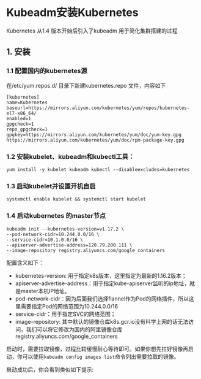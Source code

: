 # Kubeadm安装Kubernetes

Kubernetes 从1.4 版本开始后引入了kubeadm 用于简化集群搭建的过程

## 1. 安装

### 1.1 配置国内的kubernetes源

在/etc/yum.repos.d/ 目录下新建kubernetes.repo 文件，内容如下

```
[kubernetes]
name=Kubernetes
baseurl=https://mirrors.aliyun.com/kubernetes/yum/repos/kubernetes-el7-x86_64/
enabled=1
gpgcheck=1
repo_gpgcheck=1
gpgkey=https://mirrors.aliyun.com/kubernetes/yum/doc/yum-key.gpg https://mirrors.aliyun.com/kubernetes/yum/doc/rpm-package-key.gpg
```

### 1.2 安装kubelet、kubeadm和kubectl工具：

```
yum install -y kubelet kubeadm kubectl --disableexcludes=kubernetes

```

### 1.3 启动kubelet并设置开机自启

```
systemctl enable kubelet && systemctl start kubelet
```

### 1.4 启动kubernetes 的master节点

```
kubeadm init --kubernetes-version=v1.17.2 \
--pod-network-cidr=10.244.0.0/16 \
--service-cidr=10.1.0.0/16 \
--apiserver-advertise-address=120.79.200.111 \
--image-repository registry.aliyuncs.com/google_containers
```

配置含义如下：

- kubernetes-version: 用于指定k8s版本，这里指定为最新的1.16.2版本；
- apiserver-advertise-address：用于指定kube-apiserver监听的ip地址，就是master本机IP地址。
- pod-network-cidr：因为后面我们选择flannel作为Pod的网络插件，所以这里需要指定Pod的网络范围为10.244.0.0/16
- service-cidr：用于指定SVC的网络范围；
- image-repository: 其中默认的镜像仓库k8s.gcr.io没有科学上网的话无法访问，我们可以将它修改为国内的阿里镜像仓库registry.aliyuncs.com/google_containers

启动时，需要拉取镜像，过程比较缓慢耐心等待即可。如果你想先拉好镜像再启动，你可以使用`kubeadm config images list`命令列出需要拉取的镜像。

启动成功后，你会看到类似如下提示:

